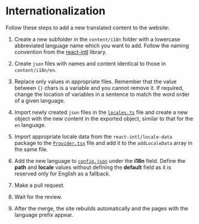 # Internationalization

Follow these steps to add a new translated content to the website:

1. Create a new subfolder in the `content/i18n` folder with a lowercase abbreviated language name which you want to add. Follow the naming convention from the [react-intl](https://github.com/yahoo/react-intl) library.

2. Create `json` files with names and content identical to those in `content/i18n/en`.

3. Replace only values in appropriate files. Remember that the value between `{}` chars is a variable and you cannot remove it. If required, change the location of variables in a sentence to match the word order of a given language.

4. Import newly created `json` files in the [`locales.ts`](../src/common/i18n/locales.ts) file and create a new object with the new content in the exported object, similar to that for the `en` language.

5. Import appropriate locale data from the `react-intl/locale-data` package to the [`Provider.tsx`](../src/common/i18n/Provider.tsx) file and add it to the `addLocaleData` array in the same file.

6. Add the new language to [`config.json`](../config.json) under the **i18n** field. Define the **path** and **locale** values without defining the **default** field as it is reserved only for English as a fallback.

7. Make a pull request.

8. Wait for the review.

9. After the merge, the site rebuilds automatically and the pages with the language prefix appear.
